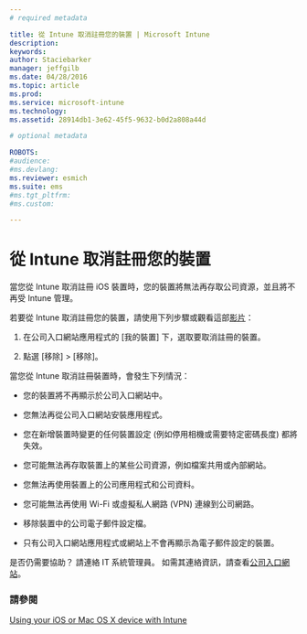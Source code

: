 ```yaml
---
# required metadata

title: 從 Intune 取消註冊您的裝置 | Microsoft Intune
description:
keywords:
author: Staciebarker
manager: jeffgilb
ms.date: 04/28/2016
ms.topic: article
ms.prod:
ms.service: microsoft-intune
ms.technology:
ms.assetid: 28914db1-3e62-45f5-9632-b0d2a808a44d

# optional metadata

ROBOTS:
#audience:
#ms.devlang:
ms.reviewer: esmich
ms.suite: ems
#ms.tgt_pltfrm:
#ms.custom:

---
```



# 從 Intune 取消註冊您的裝置

當您從 Intune 取消註冊 iOS 裝置時，您的裝置將無法再存取公司資源，並且將不再受 Intune 管理。

若要從 Intune 取消註冊您的裝置，請使用下列步驟或觀看這部[影片](http://aka.ms/kfz8j1)：

1.  在公司入口網站應用程式的 [我的裝置] 下，選取要取消註冊的裝置。

2.  點選 [移除] &gt; [移除]。

當您從 Intune 取消註冊裝置時，會發生下列情況：

-   您的裝置將不再顯示於公司入口網站中。

-   您無法再從公司入口網站安裝應用程式。

-   您在新增裝置時變更的任何裝置設定 (例如停用相機或需要特定密碼長度) 都將失效。

-   您可能無法再存取裝置上的某些公司資源，例如檔案共用或內部網站。

-   您無法再使用裝置上的公司應用程式和公司資料。

-   您可能無法再使用 Wi-Fi 或虛擬私人網路 (VPN) 連線到公司網路。

-   移除裝置中的公司電子郵件設定檔。

-   只有公司入口網站應用程式或網站上不會再顯示為電子郵件設定的裝置。

是否仍需要協助？ 請連絡 IT 系統管理員。 如需其連絡資訊，請查看[公司入口網站](http://portal.manage.microsoft.com)。

### 請參閱
[Using your iOS or Mac OS X device with Intune](using-your-ios-or-mac-os-x-device-with-intune.md)

<!--HONumber=Jun16_HO2-->


